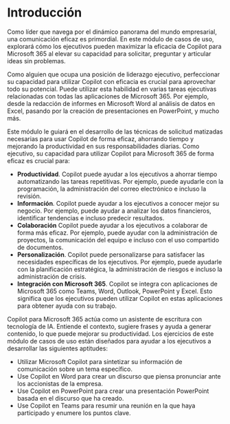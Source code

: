 # Introducción
Como líder que navega por el dinámico panorama del mundo empresarial, una comunicación eficaz es primordial. En este módulo de casos de uso, explorará cómo los ejecutivos pueden maximizar la eficacia de Copilot para Microsoft 365 al elevar su capacidad para solicitar, preguntar y articular ideas sin problemas.<br>

Como alguien que ocupa una posición de liderazgo ejecutivo, perfeccionar su capacidad para utilizar Copilot con eficacia es crucial para aprovechar todo su potencial. Puede utilizar esta habilidad en varias tareas ejecutivas relacionadas con todas las aplicaciones de Microsoft 365. Por ejemplo, desde la redacción de informes en Microsoft Word al análisis de datos en Excel, pasando por la creación de presentaciones en PowerPoint, y mucho más.<br>

Este módulo le guiará en el desarrollo de las técnicas de solicitud matizadas necesarias para usar Copilot de forma eficaz, ahorrando tiempo y mejorando la productividad en sus responsabilidades diarias. Como ejecutivo, su capacidad para utilizar Copilot para Microsoft 365 de forma eficaz es crucial para:

 -  **Productividad**. Copilot puede ayudar a los ejecutivos a ahorrar tiempo automatizando las tareas repetitivas. Por ejemplo, puede ayudarle con la programación, la administración del correo electrónico e incluso la revisión.<br>
 -  **Información**. Copilot puede ayudar a los ejecutivos a conocer mejor su negocio. Por ejemplo, puede ayudar a analizar los datos financieros, identificar tendencias e incluso predecir resultados.<br>
 -  **Colaboración** Copilot puede ayudar a los ejecutivos a colaborar de forma más eficaz. Por ejemplo, puede ayudar con la administración de proyectos, la comunicación del equipo e incluso con el uso compartido de documentos.<br>
 -  **Personalización**. Copilot puede personalizarse para satisfacer las necesidades específicas de los ejecutivos. Por ejemplo, puede ayudarle con la planificación estratégica, la administración de riesgos e incluso la administración de crisis.<br>
 -  **Integración con Microsoft 365**. Copilot se integra con aplicaciones de Microsoft 365 como Teams, Word, Outlook, PowerPoint y Excel. Esto significa que los ejecutivos pueden utilizar Copilot en estas aplicaciones para obtener ayuda con su trabajo.<br>

Copilot para Microsoft 365 actúa como un asistente de escritura con tecnología de IA. Entiende el contexto, sugiere frases y ayuda a generar contenido, lo que puede mejorar su productividad. Los ejercicios de este módulo de casos de uso están diseñados para ayudar a los ejecutivos a desarrollar las siguientes aptitudes:<br>

 -  Utilizar Microsoft Copilot para sintetizar su información de comunicación sobre un tema específico.
 -  Use Copilot en Word para crear un discurso que piensa pronunciar ante los accionistas de la empresa.<br>
 -  Use Copilot en PowerPoint para crear una presentación PowerPoint basada en el discurso que ha creado.
 -  Use Copilot en Teams para resumir una reunión en la que haya participado y enumere los puntos clave.
